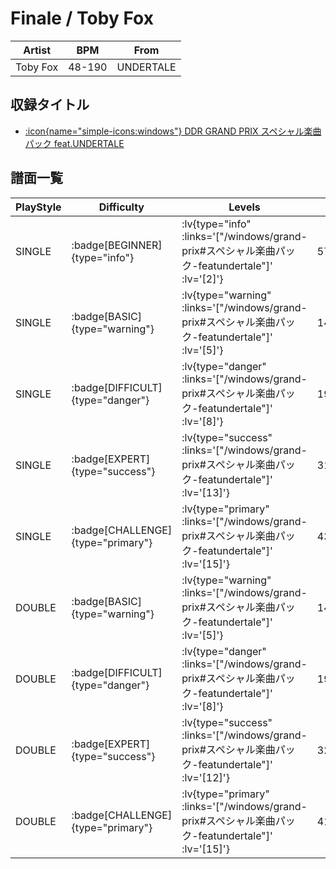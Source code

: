# Finale / Toby Fox

|Artist|BPM|From|
|------|---|----|
|Toby Fox|48-190|UNDERTALE|

## 収録タイトル

- [ :icon{name="simple-icons:windows"} DDR GRAND PRIX スペシャル楽曲パック feat.UNDERTALE](/windows/grand-prix#スペシャル楽曲パック-featundertale)

## 譜面一覧

|PlayStyle|Difficulty|Levels|Notes|Movie|
|---------|----------|------|-----|-----|
|SINGLE| :badge[BEGINNER]{type="info"} | :lv{type="info" :links='["/windows/grand-prix#スペシャル楽曲パック-featundertale"]' :lv='[2]'} |57/14||
|SINGLE| :badge[BASIC]{type="warning"} | :lv{type="warning" :links='["/windows/grand-prix#スペシャル楽曲パック-featundertale"]' :lv='[5]'} |149/36||
|SINGLE| :badge[DIFFICULT]{type="danger"} | :lv{type="danger" :links='["/windows/grand-prix#スペシャル楽曲パック-featundertale"]' :lv='[8]'} |198/58(20)||
|SINGLE| :badge[EXPERT]{type="success"} | :lv{type="success" :links='["/windows/grand-prix#スペシャル楽曲パック-featundertale"]' :lv='[13]'} |316/66(25)||
|SINGLE| :badge[CHALLENGE]{type="primary"} | :lv{type="primary" :links='["/windows/grand-prix#スペシャル楽曲パック-featundertale"]' :lv='[15]'} |439/95(64)||
|DOUBLE| :badge[BASIC]{type="warning"} | :lv{type="warning" :links='["/windows/grand-prix#スペシャル楽曲パック-featundertale"]' :lv='[5]'} |142/34||
|DOUBLE| :badge[DIFFICULT]{type="danger"} | :lv{type="danger" :links='["/windows/grand-prix#スペシャル楽曲パック-featundertale"]' :lv='[8]'} |194/56(14)||
|DOUBLE| :badge[EXPERT]{type="success"} | :lv{type="success" :links='["/windows/grand-prix#スペシャル楽曲パック-featundertale"]' :lv='[12]'} |326/101(45)||
|DOUBLE| :badge[CHALLENGE]{type="primary"} | :lv{type="primary" :links='["/windows/grand-prix#スペシャル楽曲パック-featundertale"]' :lv='[15]'} |418/78(76)||
